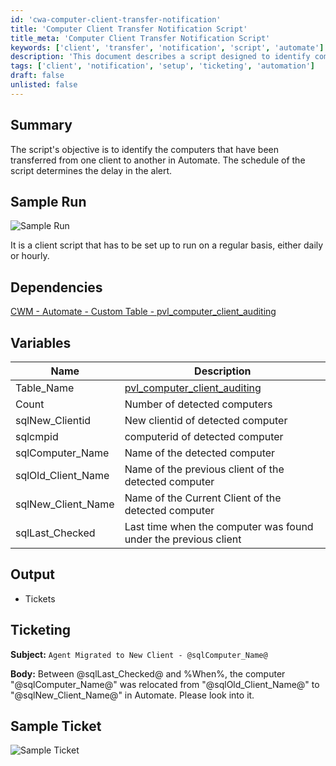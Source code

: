 ```yaml
---
id: 'cwa-computer-client-transfer-notification'
title: 'Computer Client Transfer Notification Script'
title_meta: 'Computer Client Transfer Notification Script'
keywords: ['client', 'transfer', 'notification', 'script', 'automate']
description: 'This document describes a script designed to identify computers that have been transferred from one client to another within ConnectWise Automate. It includes details on setup, dependencies, variables used, and the output format for notifications.'
tags: ['client', 'notification', 'setup', 'ticketing', 'automation']
draft: false
unlisted: false
---
```

## Summary

The script's objective is to identify the computers that have been transferred from one client to another in Automate. The schedule of the script determines the delay in the alert.

## Sample Run

![Sample Run](5078775/docs/12597806/images/17842996)

It is a client script that has to be set up to run on a regular basis, either daily or hourly.

## Dependencies

[CWM - Automate - Custom Table - pvl_computer_client_auditing](https://proval.itglue.com/DOC-5078775-12597798)

## Variables

| Name               | Description                                                                                                 |
|--------------------|-------------------------------------------------------------------------------------------------------------|
| Table_Name         | [pvl_computer_client_auditing](https://proval.itglue.com/DOC-5078775-12597798)                            |
| Count              | Number of detected computers                                                                                 |
| sqlNew_Clientid    | New clientid of detected computer                                                                            |
| sqlcmpid           | computerid of detected computer                                                                               |
| sqlComputer_Name    | Name of the detected computer                                                                                 |
| sqlOld_Client_Name | Name of the previous client of the detected computer                                                         |
| sqlNew_Client_Name | Name of the Current Client of the detected computer                                                          |
| sqlLast_Checked    | Last time when the computer was found under the previous client                                              |

## Output

- Tickets

## Ticketing

**Subject:** `Agent Migrated to New Client - @sqlComputer_Name@`

**Body:** Between @sqlLast_Checked@ and %When%, the computer "@sqlComputer_Name@" was relocated from "@sqlOld_Client_Name@" to "@sqlNew_Client_Name@" in Automate. Please look into it.

## Sample Ticket

![Sample Ticket](5078775/docs/12597806/images/17843247)

